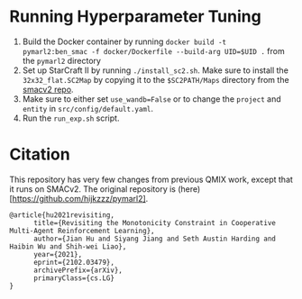 
# Running Hyperparameter Tuning

1. Build the Docker container by running `docker build -t pymarl2:ben_smac -f docker/Dockerfile --build-arg UID=$UID .` from the `pymarl2` directory
2. Set up StarCraft II by running `./install_sc2.sh`. Make sure to install the `32x32_flat.SC2Map` by copying it to the `$SC2PATH/Maps` directory from 
the [smacv2 repo](https://github.com/oxwhirl/smacv2).
3. Make sure to either set `use_wandb=False` or to change the `project` and `entity` in `src/config/default.yaml`.
4. Run the `run_exp.sh` script.

# Citation
This repository has very few changes from previous QMIX work, except that it runs on SMACv2. The original repository is (here)[https://github.com/hijkzzz/pymarl2].

```
@article{hu2021revisiting,
      title={Revisiting the Monotonicity Constraint in Cooperative Multi-Agent Reinforcement Learning}, 
      author={Jian Hu and Siyang Jiang and Seth Austin Harding and Haibin Wu and Shih-wei Liao},
      year={2021},
      eprint={2102.03479},
      archivePrefix={arXiv},
      primaryClass={cs.LG}
}
```

